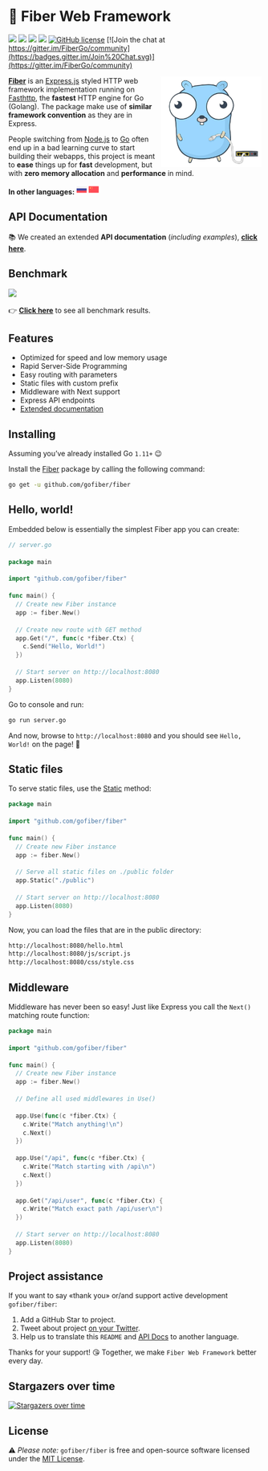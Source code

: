 # 🔌 Fiber Web Framework

[![](https://img.shields.io/github/release/gofiber/fiber)](https://github.com/gofiber/fiber/releases) ![](https://img.shields.io/github/languages/top/gofiber/fiber) [![](https://godoc.org/github.com/gofiber/fiber?status.svg)](https://godoc.org/github.com/gofiber/fiber) ![](https://goreportcard.com/badge/github.com/gofiber/fiber) [![GitHub license](https://img.shields.io/github/license/gofiber/fiber.svg)](https://github.com/gofiber/fiber/blob/master/LICENSE) [![Join the chat at https://gitter.im/FiberGo/community](https://badges.gitter.im/Join%20Chat.svg)](https://gitter.im/FiberGo/community)

<img align="right" height="180px" src="docs/static/logo_320px_trans.png" alt="Fiber logo" />

**[Fiber](https://github.com/gofiber/fiber)** is an [Express.js](https://expressjs.com/en/4x/api.html) styled HTTP web framework implementation running on [Fasthttp](https://github.com/valyala/fasthttp), the **fastest** HTTP engine for Go (Golang). The package make use of **similar framework convention** as they are in Express.

People switching from [Node.js](https://nodejs.org/en/about/) to [Go](https://golang.org/doc/) often end up in a bad learning curve to start building their webapps, this project is meant to **ease** things up for **fast** development, but with **zero memory allocation** and **performance** in mind.

**In other languages:** <a href="README_RU.md"><img width="20px" src="docs/static/flags/ru.svg" alt="ru"/></a> <a href="README_CH.md"><img width="20px" src="docs/static/flags/ch.svg" alt="ch"/></a>

## API Documentation

📚 We created an extended **API documentation** (_including examples_), **[click here](https://gofiber.github.io/fiber/)**.

## Benchmark

[![](https://gofiber.github.io/fiber/static/benchmarks/benchmark.png)](https://gofiber.github.io/fiber/#/benchmarks)

👉 **[Click here](https://gofiber.github.io/fiber/#/benchmarks)** to see all benchmark results.

## Features

- Optimized for speed and low memory usage
- Rapid Server-Side Programming
- Easy routing with parameters
- Static files with custom prefix
- Middleware with Next support
- Express API endpoints
- [Extended documentation](https://gofiber.github.io/fiber/)

## Installing

Assuming you’ve already installed Go `1.11+` 😉

Install the [Fiber](https://github.com/gofiber/fiber) package by calling the following command:

```bash
go get -u github.com/gofiber/fiber
```

## Hello, world!

Embedded below is essentially the simplest Fiber app you can create:

```go
// server.go

package main

import "github.com/gofiber/fiber"

func main() {
  // Create new Fiber instance
  app := fiber.New()

  // Create new route with GET method
  app.Get("/", func(c *fiber.Ctx) {
    c.Send("Hello, World!")
  })

  // Start server on http://localhost:8080
  app.Listen(8080)
}
```

Go to console and run:

```bash
go run server.go
```

And now, browse to `http://localhost:8080` and you should see `Hello, World!` on the page! 🎉

## Static files

To serve static files, use the [Static](https://gofiber.github.io/fiber/#/?id=static-files) method:

```go
package main

import "github.com/gofiber/fiber"

func main() {
  // Create new Fiber instance
  app := fiber.New()

  // Serve all static files on ./public folder
  app.Static("./public")

  // Start server on http://localhost:8080
  app.Listen(8080)
}
```

Now, you can load the files that are in the public directory:

```bash
http://localhost:8080/hello.html
http://localhost:8080/js/script.js
http://localhost:8080/css/style.css
```

## Middleware

Middleware has never been so easy! Just like Express you call the `Next()` matching route function:

```go
package main

import "github.com/gofiber/fiber"

func main() {
  // Create new Fiber instance
  app := fiber.New()

  // Define all used middlewares in Use()

  app.Use(func(c *fiber.Ctx) {
    c.Write("Match anything!\n")
    c.Next()
  })

  app.Use("/api", func(c *fiber.Ctx) {
    c.Write("Match starting with /api\n")
    c.Next()
  })

  app.Get("/api/user", func(c *fiber.Ctx) {
    c.Write("Match exact path /api/user\n")
  })

  // Start server on http://localhost:8080
  app.Listen(8080)
}
```

## Project assistance

If you want to say «thank you» or/and support active development `gofiber/fiber`:

1. Add a GitHub Star to project.
2. Tweet about project [on your Twitter](https://twitter.com/intent/tweet?text=%F0%9F%94%8C%20Fiber%20is%20an%20Express.js%20inspired%20Go%20web%20framework%20build%20on%20%F0%9F%9A%80%20Fasthttp%20https%3A%2F%2Fgithub.com%2Fgofiber%2Ffiber).
3. Help us to translate this `README` and [API Docs](https://gofiber.github.io/fiber/) to another language.

Thanks for your support! 😘 Together, we make `Fiber Web Framework` better every day.

## Stargazers over time

[![Stargazers over time](https://starchart.cc/gofiber/fiber.svg)](https://starchart.cc/gofiber/fiber)

## License

⚠️ _Please note:_ `gofiber/fiber` is free and open-source software licensed under the [MIT License](https://github.com/gofiber/fiber/edit/master/LICENSE).

